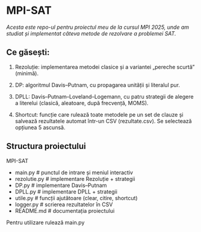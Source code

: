 # MPI-SAT
_Acesta este repo-ul pentru proiectul meu de la cursul MPI 2025, unde am studiat și implementat câteva metode de rezolvare a problemei SAT._
## Ce găsești:
1. Rezoluție: implementarea metodei clasice și a variantei „pereche scurtă” (minimă).

2. DP: algoritmul Davis–Putnam, cu propagarea unității și literalul pur.

3. DPLL: Davis–Putnam–Loveland–Logemann, cu patru strategii de alegere a literelui (clasică, aleatoare, după frecvență, MOMS).

4. Shortcut: funcție care rulează toate metodele pe un set de clauze și salvează rezultatele automat într-un CSV (rezultate.csv). Se selectează opțiunea 5 ascunsă.

## Structura proiectului
MPI-SAT
- main.py           # punctul de intrare și meniul interactiv
- rezolutie.py      # implementare Rezoluție + strategii
- DP.py             # implementare Davis–Putnam
- DPLL.py           # implementare DPLL + strategii
- utile.py          # funcții ajutătoare (clear, citire, shortcut)
- logger.py         # scrierea rezultatelor în CSV
- README.md         # documentația proiectului

Pentru utilizare rulează main.py